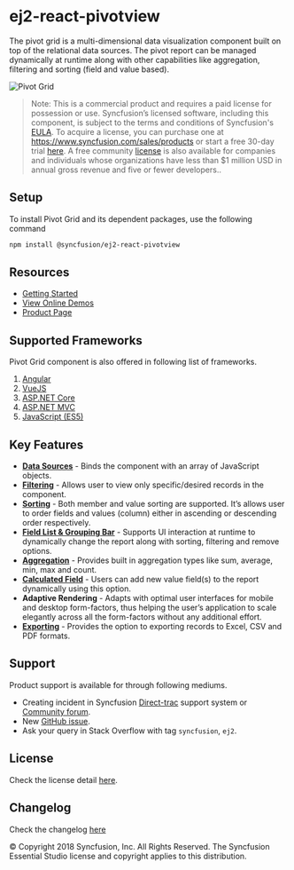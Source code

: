 # ej2-react-pivotview

The pivot grid is a multi-dimensional data visualization component built on top of the relational data sources. The pivot report can be managed dynamically at runtime along with other capabilities like aggregation, filtering and sorting (field and value based).

![Pivot Grid](https://ej2.syncfusion.com/products/typescript/pivotview/readme.gif)

>Note: This is a commercial product and requires a paid license for possession or use. Syncfusion’s licensed software, including this component, is subject to the terms and conditions of Syncfusion's [EULA](https://www.syncfusion.com/eula/es/). To acquire a license, you can purchase one at https://www.syncfusion.com/sales/products or start a free 30-day trial [here](https://www.syncfusion.com/account/manage-trials/start-trials).
>A free community [license](https://www.syncfusion.com/products/communitylicense) is also available for companies and individuals whose organizations have less than $1 million USD in annual gross revenue and five or fewer developers..

## Setup

To install Pivot Grid and its dependent packages, use the following command

```sh
npm install @syncfusion/ej2-react-pivotview
```

## Resources

* [Getting Started](https://ej2.syncfusion.com/react/documentation/pivotview/getting-started.html)
* [View Online Demos](https://ej2.syncfusion.com/react/demos/?utm_source=npm&utm_campaign=pivot-grid#/material/pivot-view/default.html)
* [Product Page](https://www.syncfusion.com/react-ui-components/pivot-table)

## Supported Frameworks

Pivot Grid component is also offered in following list of frameworks.

1. [Angular](https://www.syncfusion.com/angular-ui-components/pivot-table)
2. [VueJS](https://www.syncfusion.com/vue-ui-components/pivot-table)
3. [ASP.NET Core](https://www.syncfusion.com/aspnet-core-ui-controls/pivot-table)
4. [ASP.NET MVC](https://www.syncfusion.com/aspnet-mvc-ui-controls/pivot-table)
5. [JavaScript (ES5)](https://www.syncfusion.com/javascript-ui-controls/pivot-table)

## Key Features

* [**Data Sources**](https://ej2.syncfusion.com/react/demos/?utm_source=npm&utm_campaign=pivot-grid#/material/pivot-view/local) - Binds the component with an array of JavaScript objects.
* [**Filtering**](https://ej2.syncfusion.com/react/demos/?utm_source=npm&utm_campaign=pivot-grid#/material/pivot-view/filtering) - Allows user to view only specific/desired records in the component.
* [**Sorting**](https://ej2.syncfusion.com/react/demos/?utm_source=npm&utm_campaign=pivot-grid#/material/pivot-view/sorting) - Both member and value sorting are supported. It’s allows user to order fields and values (column) either in ascending or descending order respectively.
* [**Field List & Grouping Bar**](https://ej2.syncfusion.com/react/demos/?utm_source=npm&utm_campaign=pivot-grid#/material/pivot-view/grouping-bar) - Supports UI interaction at runtime to dynamically change the report along with sorting, filtering and remove options.
* [**Aggregation**](https://ej2.syncfusion.com/react/demos/?utm_source=npm&utm_campaign=pivot-grid#/material/pivot-view/aggregation) - Provides built in aggregation types like sum, average, min, max and count.
* [**Calculated Field**](https://ej2.syncfusion.com/react/demos/?utm_source=npm&utm_campaign=pivot-grid#/material/pivot-view/calculated-field) - Users can add new value field(s) to the report dynamically using this option.
* **Adaptive Rendering** - Adapts with optimal user interfaces for mobile and desktop form-factors, thus helping the user’s application to scale elegantly across all the form-factors without any additional effort.
* [**Exporting**](https://ej2.syncfusion.com/react/demos/?utm_source=npm&utm_campaign=pivot-grid#/material/pivot-view/exporting) - Provides the option to exporting records to Excel, CSV and PDF formats.

## Support

Product support is available for through following mediums.

* Creating incident in Syncfusion [Direct-trac](https://www.syncfusion.com/support/directtrac/incidents?utm_source=npm&utm_campaign=pivot-grid) support system or [Community forum](https://www.syncfusion.com/forums/essential-js2?utm_source=npm&utm_campaign=pivot-grid).
* New [GitHub issue](https://github.com/syncfusion/ej2-react-ui-components/issues/new).
* Ask your query in Stack Overflow with tag `syncfusion`, `ej2`.

## License

Check the license detail [here](https://github.com/syncfusion/ej2-react-ui-components/blob/master/license?utm_source=npm&utm_campaign=pivot-grid).

## Changelog

Check the changelog [here](https://github.com/syncfusion/ej2-pivotview/blob/master/CHANGELOG.md?utm_source=npm&utm_campaign=pivot-grid)

&copy; Copyright 2018 Syncfusion, Inc. All Rights Reserved. The Syncfusion Essential Studio license and copyright applies to this distribution.